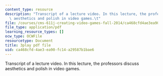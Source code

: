 ```yaml
---
content_type: resource
description: "Transcript of a lecture video. In this lecture, the professors discuss\
  \ aesthetics and polish in video games.\t"
file: /courses/cms-611j-creating-video-games-fall-2014/ca468cfd4ae3ea90fc14a29587b1bae6_0teK9aXB0GI.pdf
file_type: application/pdf
learning_resource_types: []
ocw_type: OCWFile
resourcetype: Document
title: 3play pdf file
uid: ca468cfd-4ae3-ea90-fc14-a29587b1bae6
---
```

Transcript of a lecture video. In this lecture, the professors discuss aesthetics and polish in video games.	
